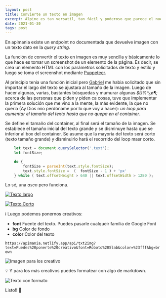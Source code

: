 ```yaml
---
layout: post
title: Convierte un texto en imagen
excerpt: Alpine es tan versatil, tan fácil y poderoso que parece el nuevo jQuery reactivo, te ofrece la pontencia de vue, react, angular pero sin complicaciones.
date: 2021-01-30
tags: post
---
```


En apimania existe un endpoint no documentada que devuelve imagen con un texto dato en la *query string*. 

La función de convertir el texto en imagen es muy sencilla y básicamente lo que hace es tomar un screenshot de un elemento de la página. Es decir, se crea un elemento HTML con los parámetros solicitados de texto y estilo y luego se toma el screenshot mediante [Puppeteer](pptr.dev/).

Al principio tenia una función inicial pero [Gabriel](https://twitter.com/glpzzz) me habia solicitado que sin importar el largo del texto se ajustara al tamaño de la imagen. Luego de hacer algunas, varias, bastantes búsquedas y mumurar algunas *$¤%^¿ø¶;* acerca de las personas que piden y piden ca cosas, tuve que implementar la primera solución que me vino a la mente, la más evidente, la que no queria (Ay Dios mio perdóname por lo que voy a hacer): *un loop para aumentar el tamaño del texto hasta que no quepa en el container.* 

Se define el tamaño del container, al final será el tamaño de la imagen. Se establece  el tamaño inicial del texto grande y se disminuye hasta que se inferior al box del container. Se asume que la mayoria del texto será corto (texto tamaño grande) y disminuirlo hará el recorrido del loop masr corto. 

```javascript
    let text = document.querySelector('.text');
    let fontSize;

    do {
    	fontSize = parseInt(text.style.fontSize);
        text.style.fontSize =  (  fontSize - 1 ) + 'px'
    } while ( text.offsetHeight > 640 || text.offsetWidth > 1280 );   
```

Lo sé, una *asco* pero funciona.

[![Texto largo](https://apimania.netlify.app/api/txt2img?text=As%C3%AD%20que%20cualquier%20texto%20que%20escribas%20se%20ajustar%C3%A1%20al%20tama%C3%B1o%20de%20la%20imagen)](https://apimania.netlify.app/api/txt2img?text=As%C3%AD%20que%20cualquier%20texto%20que%20escribas%20se%20ajustar%C3%A1%20al%20tama%C3%B1o%20de%20la%20imagen)

[![Texto Corto](https://apimania.netlify.app/api/txt2img?text=Puede%20ser%20texto%20corto)](https://apimania.netlify.app/api/txt2img?text=Puede%20ser%20texto%20corto)

ℹ Luego podemos ponernos creativos:

* **font** Fuente del texto. Puedes pasarle cualqueir familia de Google Font
* **bg** Color de fondo
* **color** Color del texto

`https://apimania.netlify.app/api/txt2img?text=Puedes%20ponerte%20creativo&font=Roboto%20Slab&color=%23fff&bg=brown`

![Imagen para los creativo](https://apimania.netlify.app/api/txt2img?text=Puedes%20ponerte%20creativo&font=Roboto%20Slab&color=%23fff&bg=brown)

💡 Y para los más creativos puedes formatear con algo de markdown. 

![Texto con formato](https://apimania.netlify.app/api/txt2img?text=Podemos%20usar%20texto%20en%20**negrita**%20e%20*italic*%20o%20_subrayado_&color=darkmagenta)


Listo!! 🎉